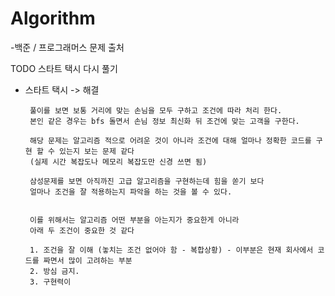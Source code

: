# Algorithm
-백준 / 프로그래머스 문제 출처

TODO
스타트 택시 다시 풀기

- 스타트 택시 -> 해결

       풀이를 보면 보통 거리에 맞는 손님을 모두 구하고 조건에 따라 처리 한다.
       본인 같은 경우는 bfs 돌면서 손님 정보 최신화 뒤 조건에 맞는 고객을 구한다.
       
       해당 문제는 알고리즘 적으로 어려운 것이 아니라 조건에 대해 얼마나 정확한 코드를 구현 할 수 있는지 보는 문제 같다
       (실제 시간 복잡도나 메모리 복잡도만 신경 쓰면 됨)
       
       삼성문제를 보면 아직까진 고급 알고리즘을 구현하는데 힘을 쏟기 보다
       얼마나 조건을 잘 적용하는지 파악을 하는 것을 볼 수 있다.
       
       
       이를 위해서는 알고리즘 어떤 부분을 아는지가 중요한게 아니라
       아래 두 조건이 중요한 것 같다
       
       1. 조건을 잘 이해 (놓치는 조건 없어야 함 - 복합상황) - 이부분은 현재 회사에서 코드를 짜면서 많이 고려하는 부분
       2. 방심 금지.
       3. 구현력이 
